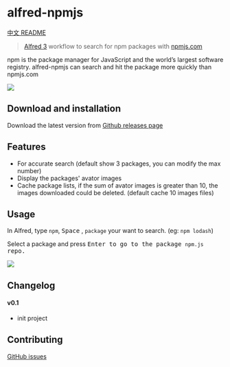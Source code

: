 # alfred-npmjs

[中文 README](README-zh_CN.md)

> [Alfred 3](https://www.alfredapp.com) workflow to search for npm packages with [npmjs.com](https://www.npmjs.com/)

npm is the package manager for JavaScript and the world’s largest software registry. alfred-npmjs can search and hit the package more quickly than npmjs.com

![](http://ycjcl868.github.io/alfred-npmjs/images/snapshot.png)

## Download and installation
Download the latest version from [Github releases page](https://github.com/ycjcl868/alfred-npmjs/releases/latest)

## Features
- For accurate search (default show 3 packages, you can modify the max number)
- Display the packages' avator images
- Cache package lists, if the sum of avator images is greater than 10, the images downloaded could be deleted. (default cache 10 images files)

## Usage
In Alfred, type `npm`, <kbd>Space</kbd> , `package` your want to search. (eg: `npm lodash`)

Select a package and press <kbd>Enter</kdb> to go to the package `npm.js` repo.

![](http://ycjcl868.github.io/alfred-npmjs/images/usage.gif)


## Changelog
#### v0.1
- init project

## Contributing
[GitHub issues](https://github.com/ycjcl868/alfred-npmjs/issues)
